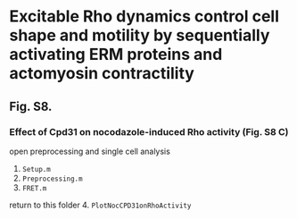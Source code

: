# Excitable Rho dynamics control cell shape and motility by sequentially activating ERM proteins and actomyosin contractility
## Fig. S8.
### Effect of Cpd31 on nocodazole-induced Rho activity (Fig. S8 C)
open preprocessing and single cell analysis
1. `Setup.m` 
2. `Preprocessing.m`
3. `FRET.m`

return to this folder
4. `PlotNocCPD31onRhoActivity`